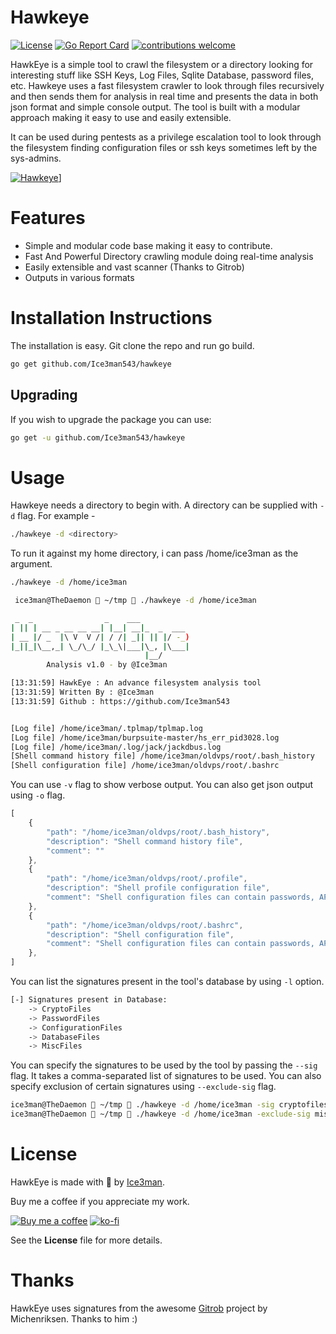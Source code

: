# Hawkeye
[![License](https://img.shields.io/badge/license-MIT-_red.svg)](https://opensource.org/licenses/MIT)
[![Go Report Card](https://goreportcard.com/badge/github.com/Ice3man543/hawkeye)](https://goreportcard.com/report/github.com/Ice3man543/hawkeye) 
[![contributions welcome](https://img.shields.io/badge/contributions-welcome-brightgreen.svg?style=flat)](https://github.com/Ice3man543/hawkeye/issues)

HawkEye is a simple tool to crawl the filesystem or a directory looking for interesting stuff like SSH Keys, Log Files, Sqlite Database, password files, etc. Hawkeye uses a fast filesystem crawler to look through files recursively and then sends them for analysis in real time and presents the data in both json format and simple console output. The tool is built with a modular approach making it easy to use and easily extensible. 

It can be used during pentests as a privilege escalation tool to look through the filesystem finding configuration files or ssh keys sometimes left by the sys-admins. 

[![Hawkeye](http://i.imgur.com/C4prGfK.png)](https://asciinema.org/a/D1sINGdcAhJKlpzaRyexrxO1Y)]
 # Features
 
 - Simple and modular code base making it easy to contribute.
 - Fast And Powerful Directory crawling module doing real-time analysis
 - Easily extensible and vast scanner (Thanks to Gitrob)
 - Outputs in various formats 

# Installation Instructions

The installation is easy. Git clone the repo and run go build.

```bash
go get github.com/Ice3man543/hawkeye
```

## Upgrading
If you wish to upgrade the package you can use:
```bash
go get -u github.com/Ice3man543/hawkeye
```

# Usage

Hawkeye needs a directory to begin with. A directory can be supplied with `-d` flag. For example - 
```bash
./hawkeye -d <directory>
```

To run it against my home directory, i can pass /home/ice3man as the argument. 
```bash
./hawkeye -d /home/ice3man

 ice3man@TheDaemon  ~/tmp  ./hawkeye -d /home/ice3man  

 _  _                _    ___           
| || | __ _ __ __ __| |__| __|_  _  ___ 
| __ |/ _  |\ V  V /| / /| _|| || |/ -_)
|_||_|\__,_| \_/\_/ |_\_\|___|\_, |\___|
                              |__/     
	    Analysis v1.0 - by @Ice3man

[13:31:59] HawkEye : An advance filesystem analysis tool
[13:31:59] Written By : @Ice3man
[13:31:59] Github : https://github.com/Ice3man543


[Log file] /home/ice3man/.tplmap/tplmap.log
[Log file] /home/ice3man/burpsuite-master/hs_err_pid3028.log
[Log file] /home/ice3man/.log/jack/jackdbus.log
[Shell command history file] /home/ice3man/oldvps/root/.bash_history
[Shell configuration file] /home/ice3man/oldvps/root/.bashrc

```

You can use `-v` flag to show verbose output. You can also get json output using `-o` flag.
```javascript
[
    {
        "path": "/home/ice3man/oldvps/root/.bash_history",
        "description": "Shell command history file",
        "comment": ""
    },
    {
        "path": "/home/ice3man/oldvps/root/.profile",
        "description": "Shell profile configuration file",
        "comment": "Shell configuration files can contain passwords, API keys, hostnames and other goodies"
    },
    {
        "path": "/home/ice3man/oldvps/root/.bashrc",
        "description": "Shell configuration file",
        "comment": "Shell configuration files can contain passwords, API keys, hostnames and other goodies"
    },
]
```

You can list the signatures present in the tool's database by using `-l` option.
```bash
[-] Signatures present in Database:
	-> CryptoFiles
	-> PasswordFiles
	-> ConfigurationFiles
	-> DatabaseFiles
	-> MiscFiles
```

You can specify the signatures to be used by the tool by passing the `--sig` flag. It takes a comma-separated list of signatures to be used. You can also specify exclusion of certain signatures using `--exclude-sig` flag.
```bash
ice3man@TheDaemon  ~/tmp  ./hawkeye -d /home/ice3man -sig cryptofiles
ice3man@TheDaemon  ~/tmp  ./hawkeye -d /home/ice3man -exclude-sig miscfiles
```


# License

HawkEye is made with 🖤 by [Ice3man](https://github.com/Ice3man543).

Buy me a coffee if you appreciate my work.

[![Buy me a coffee](https://www.buymeacoffee.com/assets/img/custom_images/orange_img.png)](https://www.buymeacoffee.com/Ice3man)
[![ko-fi](https://www.ko-fi.com/img/donate_sm.png)](https://ko-fi.com/M4M7FAVC)

See the **License** file for more details.

# Thanks

HawkEye uses signatures from the awesome [Gitrob](https://github.com/michenriksen/gitrob) project by Michenriksen. Thanks to him :)
